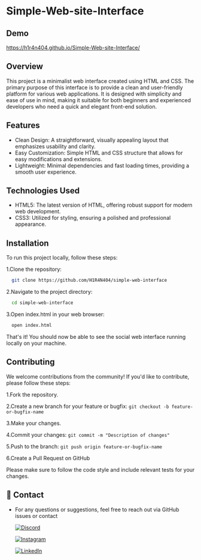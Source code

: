# Simple-Web-site-Interface

## Demo
https://h1r4n404.github.io/Simple-Web-site-Interface/

## Overview
This project is a minimalist web interface created using HTML and CSS. The primary purpose of this interface is to provide a clean and user-friendly platform for various web applications. It is designed with simplicity and ease of use in mind, making it suitable for both beginners and experienced developers who need a quick and elegant front-end solution.


## Features

- Clean Design: A straightforward, visually appealing layout that emphasizes usability and clarity.
- Easy Customization: Simple HTML and CSS structure that allows for easy modifications and extensions.
- Lightweight: Minimal dependencies and fast loading times, providing a smooth user experience.

## Technologies Used

- HTML5: The latest version of HTML, offering robust support for modern web development.
- CSS3: Utilized for styling, ensuring a polished and professional appearance.

## Installation

To run this project locally, follow these steps:

1.Clone the repository:
```bash
  git clone https://github.com/H1R4N404/simple-web-interface
```
2.Navigate to the project directory: 
```bash
  cd simple-web-interface
```
3.Open index.html in your web browser:
```bash
  open index.html
```
That's it! You should now be able to see the social web interface running locally on your machine.

## Contributing

We welcome contributions from the community! If you'd like to contribute, please follow these steps:

1.Fork the repository.

2.Create a new branch for your feature or bugfix: `git checkout -b feature-or-bugfix-name
`

3.Make your changes.

4.Commit your changes: `git commit -m "Description of changes"
`

5.Push to the branch: `git push origin feature-or-bugfix-name
`

6.Create a Pull Request on GitHub

Please make sure to follow the code style and include relevant tests for your changes.

## 🔗 Contact

- For any questions or suggestions, feel free to reach out via GitHub issues or contact

    [![Discord](https://img.shields.io/badge/Discord-%237289DA.svg?logo=discord&logoColor=white)](https://discord.gg/abhi3218)

    [![Instagram](https://img.shields.io/badge/Instagram-%23E4405F.svg?logo=Instagram&logoColor=white)](https://instagram.com/mr_lofyy) 

    [![LinkedIn](https://img.shields.io/badge/LinkedIn-%230077B5.svg?logo=linkedin&logoColor=white)](https://linkedin.com/in/hiran-abhisheka-3bb78b303 ) 


